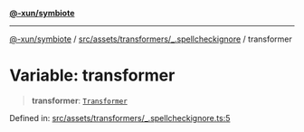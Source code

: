 [**@-xun/symbiote**](../../../../../README.md)

***

[@-xun/symbiote](../../../../../README.md) / [src/assets/transformers/\_.spellcheckignore](../README.md) / transformer

# Variable: transformer

> **transformer**: [`Transformer`](../../../type-aliases/Transformer.md)

Defined in: [src/assets/transformers/\_.spellcheckignore.ts:5](https://github.com/Xunnamius/symbiote/blob/14162458f85eafaca24a0ffc1c3f7cc0eb8b25d7/src/assets/transformers/_.spellcheckignore.ts#L5)
